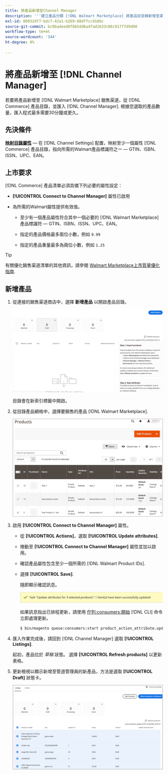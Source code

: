 ```yaml
---
title: 將產品新增至Channel Manager
description: '''建立產品分類 [!DNL Walmart Marketplace] 將產品從目錄新增至渠道管理員中設定的銷售渠道，以實現銷售。 '
exl-id: 00932df7-bdc7-42a1-b269-88dffcc918bc
source-git-commit: bc9badeed0f8b5dd6a4fad2633c06c917f7d9d90
workflow-type: tm+mt
source-wordcount: '344'
ht-degree: 0%

---
```



# 將產品新增至 [!DNL Channel Manager]

若要將產品新增至 [!DNL Walmart Marketplace] 銷售渠道，從 [!DNL Commerce] 產品目錄，並匯入 [!DNL Channel Manager].
根據您選取的產品數量，匯入程式最多需要30分鐘或更久。

## 先決條件

**[映射目錄屬性](map-catalog-attributes.md)** — 在 [!DNL Channel Settings] 配置，映射至少一個屬性 [!DNL Commerce] 產品目錄，指向所需的Walmart產品標識符之一 — GTIN、ISBN、ISSN、UPC、EAN。

## 上市要求

[!DNL Commerce] 產品清單必須具備下列必要的屬性設定：

- **[!UICONTROL Connect to Channel Manager]** 屬性已啟用

- 為所需的Walmart屬性提供有效值。

   - 至少有一個產品屬性符合其中一個必要的 [!DNL Walmart Marketplace] 產品標識符 — GTIN、ISBN、ISSN、UPC、EAN。

   - 指定的產品價格最多兩位小數，例如 `9.99`

   - 指定的產品重量最多為兩位小數，例如 `1.25`

>[!TIP]
>
>有關優化銷售渠道清單的其他資訊，請參閱 [Walmart Marketplace上市質量優化指南](https://marketplace.walmart.com/wp-content/uploads/2020/09/WMP_listing_quality_optimization_guide.pdf).

## 新增產品

1. 從連接的銷售渠道商店中，選擇 **新增產品** 以開啟產品目錄。

   ![將產品添加到銷售渠道商店](assets/add-initial-products-to-connected-channel.png)

   目錄會在新索引標籤中開啟。

1. 從目錄產品網格中，選擇要銷售的產品 [!DNL Walmart Marketplace].

   ![將產品傳送至銷售渠道商店](assets/select-products-from-catalog.png)

1. 啟用 **[!UICONTROL Connect to Channel Manager]** 屬性。

   - 從 **[!UICONTROL Actions]**，選取 **[!UICONTROL Update attributes]**.

   - 捲動至 **[!UICONTROL Connect to Channel Manager]** 屬性並加以啟用。

   - 確認產品屬性包含至少一個所需的 [!DNL Walmart Product IDs].

   - 選擇 **[!UICONTROL Save]**.

      隨即顯示確認訊息。

      ![產品從目錄匯入至銷售管道確認訊息](assets/product-import-from-catalog-confirmation.png)

      如果訊息指出已排程更新，請使用 [佇列:consumers:開始](https://devdocs.magento.com/guides/v2.4/config-guide/cli/config-cli-subcommands-queue.html) [!DNL CLI] 命令立即處理更新。

      ```bash
      $ bin/magento queue:consumers:start product_action_attribute.update
      ```

1. 匯入作業完成後，請回到 [!DNL Channel Manager] 選取 **[!UICONTROL Listings]**.

   起初，產品位於 *草稿* 狀態。 選擇 **[!UICONTROL Refresh products]** 以更新表格。

1. 更新檢視以顯示新增至管道管理員的新產品，方法是選取 **[!UICONTROL Draft]** 狀態卡。

   ![導入到連接銷售渠道的產品](assets/products-in-marketplace-sales-channel.png)


